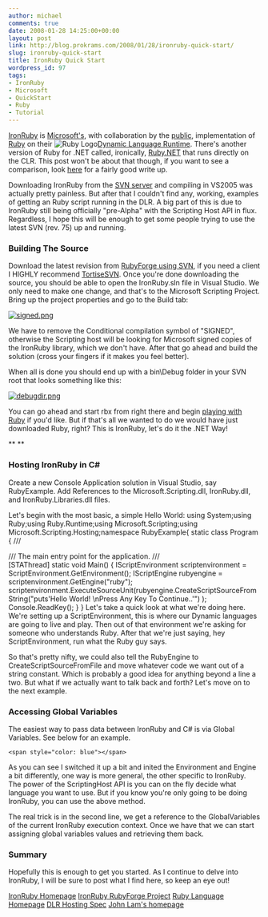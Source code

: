 ```yaml
---
author: michael
comments: true
date: 2008-01-28 14:25:00+00:00
layout: post
link: http://blog.prokrams.com/2008/01/28/ironruby-quick-start/
slug: ironruby-quick-start
title: IronRuby Quick Start
wordpress_id: 97
tags:
- IronRuby
- Microsoft
- QuickStart
- Ruby
- Tutorial
---
```


[IronRuby](http://www.ironruby.com/) is [Microsoft's](http://www.microsoft.com/), with collaboration by the [public](http://rubyforge.org/projects/ironruby),  implementation of [Ruby](http://www.ruby-lang.org/en/) on their  ![Ruby Logo](http://blog.prokrams.com/wp-content/uploads/2008/03/rubylogo.thumbnail.png)[Dynamic Language Runtime](http://compilerlab.members.winisp.net/dlr-spec-hosting.pdf).  There's another version of Ruby for .NET called, ironically, [Ruby.NET](http://rubydotnet.googlegroups.com/web/Home.htm) that runs directly on the CLR.  This post won't be about that though, if you want to see a comparison, look [here](http://www.oreillynet.com/windows/blog/2008/01/rubynet_vs_ironruby_whats_the.html) for a fairly good write up.

Downloading IronRuby from the [SVN server](http://rubyforge.org/scm/?group_id=4359) and compiling in VS2005 was actually pretty painless.  But after that I couldn't find any, working, examples of getting an Ruby script running in the DLR.  A big part of this is due to IronRuby still being officially "pre-Alpha" with the Scripting Host API in flux.  Regardless, I hope this will be enough to get some people trying to use the latest SVN (rev. 75) up and running.


### Building The Source


Download the latest revision from [RubyForge using SVN](http://rubyforge.org/scm/?group_id=4359), if you need a client I HIGHLY recommend [TortiseSVN](http://tortoisesvn.org/).  Once you're done downloading the source, you should be able to open the IronRuby.sln file in Visual Studio.  We only need to make one change, and that's to the Microsoft Scripting Project.   Bring up the project properties and go to the Build tab:

[![signed.png](http://blog.prokrams.com/wp-content/uploads/2008/03/signed.png)](http://lh3.google.com/michaeldotnet/R53ltzc6xuI/AAAAAAAAABk/Zhil_6qTYoA/image3)

We have to remove the Conditional compilation symbol of "SIGNED", otherwise the Scripting host will be looking for Microsoft signed copies of the IronRuby library, which we don't have.  After that go ahead and build the solution (cross your fingers if it makes you feel better).

When all is done you should end up with a bin\Debug folder in your SVN root that looks something like this:

[![debugdir.png](http://blog.prokrams.com/wp-content/uploads/2008/03/debugdir.png)](http://lh6.google.com/michaeldotnet/R53lujc6xwI/AAAAAAAAAB0/4FDLIIu19tQ/image12)

You can go ahead and start rbx from right there and begin [playing with Ruby](http://www.ruby-lang.org/en/documentation/quickstart/) if you'd like.  But if that's all we wanted to do we would have just downloaded Ruby, right?  This is IronRuby, let's do it the .NET Way!

**
**


### **Hosting IronRuby in C#**


Create a new Console Application solution in Visual Studio, say RubyExample.  Add References to the Microsoft.Scripting.dll, IronRuby.dll, and IronRuby.Libraries.dll files.

Let's begin with the most basic, a simple Hello World:
using System;using Ruby;using Ruby.Runtime;using Microsoft.Scripting;using Microsoft.Scripting.Hosting;namespace RubyExample{  static class Program  {      /// <summary>      /// The main entry point for the application.      /// </summary>      [STAThread]      static void Main()      {         IScriptEnvironment scriptenvironment = ScriptEnvironment.GetEnvironment();         IScriptEngine rubyengine = scriptenvironment.GetEngine("ruby");         scriptenvironment.ExecuteSourceUnit(rubyengine.CreateScriptSourceFromString("puts'Hello World!         \nPress Any Key To Continue..'") );         Console.ReadKey();      }  }
[](http://11011.net/software/vspaste)Let's take a quick look at what we're doing here.  We're setting up a ScriptEnvironment, this is where our Dynamic languages are going to live and play.  Then out of that environment we're asking for someone who understands Ruby.  After that we're just saying, hey ScriptEnvironment, run what the Ruby guy says.

So that's pretty nifty, we could also tell the RubyEngine to CreateScriptSourceFromFile and move whatever code we want out of a string constant.  Which is probably a good idea for anything beyond a line a two.  But what if we actually want to talk back and forth?  Let's move on to the next example.


### Accessing Global Variables


The easiest way to pass data between IronRuby and C# is via Global Variables.  See below for an example.

    
    <span style="color: blue"></span>


[](http://11011.net/software/vspaste)As you can see I switched it up a bit and inited the Environment and Engine a bit differently, one way is more general, the other specific to IronRuby.  The power of the ScriptingHost API is you can on the fly decide what language you want to use.  But if you know you're only going to be doing IronRuby, you can use the above method.

The real trick is in the second line, we get a reference to the GlobalVariables of the current IronRuby execution context.  Once we have that we can start assigning global variables values and retrieving them back.


### Summary


Hopefully this is enough to get you started.  As I continue to delve into IronRuby, I will be sure to post what I find here, so keep an eye out!

[IronRuby Homepage](http://www.ironruby.com/)
[IronRuby RubyForge Project](http://rubyforge.org/projects/ironruby)
[Ruby Language Homepage](http://www.ruby-lang.org/en/)
[DLR Hosting Spec](http://compilerlab.members.winisp.net/dlr-spec-hosting.pdf)
[John Lam's homepage](http://www.iunknown.com/)
